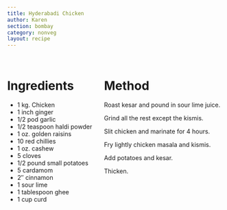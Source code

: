 ```yaml
---
title: Hyderabadi Chicken
author: Karen
section: bombay
category: nonveg
layout: recipe
---
```



<br>
<div class='columns'> <div class='column is-one-third p-3' markdown='1'>

# Ingredients

* 1 kg. Chicken
* 1 inch ginger
* 1/2 pod garlic
* 1/2 teaspoon haldi powder
* 1 oz. golden raisins
* 10 red chillies
* 1 oz. cashew
* 5 cloves
* 1/2 pound small potatoes
* 5 cardamom
* 2″ cinnamon
* 1 sour lime
* 1 tablespoon ghee
* 1 cup curd



</div> <div class='column is-two-thirds p-3' markdown='1'>

# Method

Roast kesar and pound in sour lime juice.

Grind all the rest except the kismis.

Slit chicken and marinate for 4 hours.

Fry lightly chicken masala and kismis.

Add potatoes and kesar.

Thicken.


</div> </div>